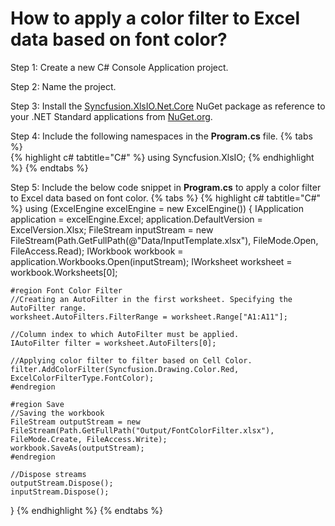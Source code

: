 # How to apply a color filter to Excel data based on font color?

Step 1: Create a new C# Console Application project.

Step 2: Name the project.

Step 3: Install the [Syncfusion.XlsIO.Net.Core](https://www.nuget.org/packages/Syncfusion.XlsIO.Net.Core) NuGet package as reference to your .NET Standard applications from [NuGet.org](https://www.nuget.org).

Step 4: Include the following namespaces in the **Program.cs** file.
{% tabs %}  
{% highlight c# tabtitle="C#" %}
using Syncfusion.XlsIO;
{% endhighlight %}
{% endtabs %}  

Step 5: Include the below code snippet in **Program.cs** to apply a color filter to Excel data based on font color.
{% tabs %}
{% highlight c# tabtitle="C#" %}
using (ExcelEngine excelEngine = new ExcelEngine())
{
	IApplication application = excelEngine.Excel;
	application.DefaultVersion = ExcelVersion.Xlsx;
	FileStream inputStream = new FileStream(Path.GetFullPath(@"Data/InputTemplate.xlsx"), FileMode.Open, FileAccess.Read);
	IWorkbook workbook = application.Workbooks.Open(inputStream);
	IWorksheet worksheet = workbook.Worksheets[0];

	#region Font Color Filter
	//Creating an AutoFilter in the first worksheet. Specifying the AutoFilter range.
	worksheet.AutoFilters.FilterRange = worksheet.Range["A1:A11"];

	//Column index to which AutoFilter must be applied.
	IAutoFilter filter = worksheet.AutoFilters[0];

	//Applying color filter to filter based on Cell Color.
	filter.AddColorFilter(Syncfusion.Drawing.Color.Red, ExcelColorFilterType.FontColor);
	#endregion

	#region Save
	//Saving the workbook
	FileStream outputStream = new FileStream(Path.GetFullPath("Output/FontColorFilter.xlsx"), FileMode.Create, FileAccess.Write);
	workbook.SaveAs(outputStream);
	#endregion

	//Dispose streams
	outputStream.Dispose();
	inputStream.Dispose();
}
{% endhighlight %}
{% endtabs %} 